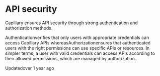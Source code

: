# API security

Capillary ensures API security through strong authentication and authorization methods.

Authenticationverifies that only users with appropriate credentials can access Capillary APIs whereasAuthorizationensures that authenticated users with the right permissions can use specific APIs or resources. In simpler terms, a user with valid credentials can access APIs according to their allowed permissions, which are managed by authorization.

Updatedover 1 year ago